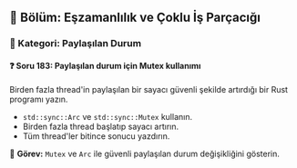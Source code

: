 ## 📘 Bölüm: Eşzamanlılık ve Çoklu İş Parçacığı  
### 🔹 Kategori: Paylaşılan Durum  
#### ❓ Soru 183: Paylaşılan durum için Mutex kullanımı

Birden fazla thread'in paylaşılan bir sayacı güvenli şekilde artırdığı bir Rust programı yazın.

- `std::sync::Arc` ve `std::sync::Mutex` kullanın.
- Birden fazla thread başlatıp sayacı artırın.
- Tüm thread'ler bitince sonucu yazdırın.

🔧 **Görev:** `Mutex` ve `Arc` ile güvenli paylaşılan durum değişikliğini gösterin.
